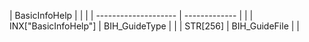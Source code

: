 | BasicInfoHelp        |               |  |
| -------------------- | ------------- |  |
| INX["BasicInfoHelp"] | BIH_GuideType |  |
| STR[256]             | BIH_GuideFile |  |